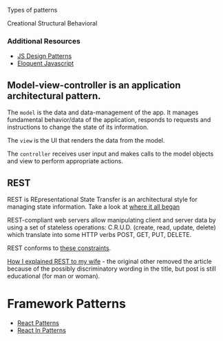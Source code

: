 Types of patterns

Creational
Structural
Behavioral



### Additional Resources
- [JS Design Patterns](https://addyosmani.com/resources/essentialjsdesignpatterns/book/)
- [Eloquent Javascript](http://eloquentjavascript.net/)

## Model-view-controller is an application architectural pattern.
The `model` is the data and data-management of the app. It manages fundamental behavior/data of the application, responds to requests and instructions to change the state of its information.

The `view` is the UI that renders the data from the model.

The `controller` receives user input and makes calls to the model objects and view to perform appropriate actions.



## REST
REST is REpresentational State Transfer is an architectural style for managing state information. Take a look at [where it all began](http://www.ics.uci.edu/~fielding/pubs/dissertation/top.htm)

REST-compliant web servers allow manipulating client and server data by using a set of stateless operations: C.R.U.D. (create, read, update, delete) which translate into some HTTP verbs POST, GET, PUT, DELETE.

REST conforms to [these constraints](https://en.wikipedia.org/wiki/Representational_state_transfer#Architectural_properties).

[How I explained REST to my wife](http://www.looah.com/source/view/2284) - the original other removed the article because of the possibly discriminatory wording in the title, but post is still educational (for man or woman).

# Framework Patterns
- [React Patterns](https://github.com/vasanthk/react-bits)
- [React In Patterns](https://github.com/krasimir/react-in-patterns)
